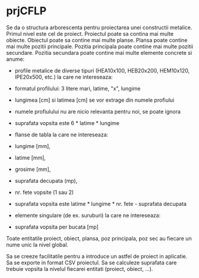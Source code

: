 # prjCFLP
Se da o structura arborescenta pentru proiectarea unei constructii metalice.
Primul nivel este cel de proiect.
Proiectul poate sa contina mai multe obiecte.
Obiectul poate sa contine mai multe planse.
Plansa poate contine mai multe pozitii principale.
Pozitia principala poate contine mai multe pozitii secundare.
Pozitia secundara poate contine mai multe elemente concrete si anume:

- profile metalice de diverse tipuri (HEA10x100, HEB20x200, HEM10x120, IPE20x500, etc.) la care ne intereseaza:
 - formatul profilului: 3 litere mari, latime, "x", lungime
 - lungimea [cm] si latimea [cm] se vor extrage din numele profiului
 - numele profiulului nu are nicio relevanta pentru noi, se poate ignora
 - suprafata vopsita este 6 * latime * lungime

- flanse de tabla la care ne intereseaza:
 - lungime [mm], 
 - latime [mm], 
 - grosime [mm],
 - suprafata decupata (mp),
 - nr. fete vopsite (1 sau 2)
 - suprafata vopsita este latime * lungime * nr. fete - suprafata decupata

- elemente singulare (de ex. suruburi) la care ne intereseaza:
 - suprafata vopsita per bucata [mp]

Toate entitatile proiect, obiect, plansa, poz principala, poz sec au fiecare un nume unic la nivel global.

Sa se creeze facilitatile pentru a introduce un astfel de proiect in aplicatie.
Sa se exporte in format CSV proiectul.
Sa se calculeze suprafata care trebuie vopsita la nivelul fiecarei entitati (proiect, obiect, ...).
